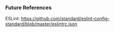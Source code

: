 ### Future References
ESLint: https://github.com/standard/eslint-config-standard/blob/master/eslintrc.json
